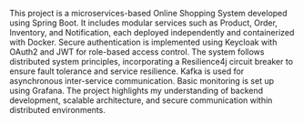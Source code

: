 This project is a microservices-based Online Shopping System developed using Spring Boot. It includes modular services such as Product, Order, Inventory, and Notification, each deployed independently and containerized with Docker. Secure authentication is implemented using Keycloak with OAuth2 and JWT for role-based access control. The system follows distributed system principles, incorporating a Resilience4j circuit breaker to ensure fault tolerance and service resilience. Kafka is used for asynchronous inter-service communication. Basic monitoring is set up using Grafana. The project highlights my understanding of backend development, scalable architecture, and secure communication within distributed environments.
